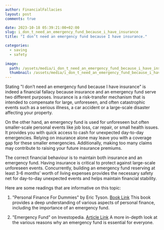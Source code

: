 ```yaml
---
author: FinancialFallacies
layout: post
comments: true

date: 2023-10-18 05:39:21:00+02:00  
slug: i_don_t_need_an_emergency_fund_because_i_have_insurance
title: "I don’t need an emergency fund because I have insurance."

categories:
  - saving
  - safety
  
image:
  path: /assets/media/i_don_t_need_an_emergency_fund_because_i_have_insurance.jpg
  thumbnail: /assets/media/i_don_t_need_an_emergency_fund_because_i_have_insurance.jpg
---
```


Stating "I don’t need an emergency fund because I have insurance" is indeed a financial fallacy because insurance and an emergency fund serve two different purposes. Insurance is a risk-transfer mechanism that is intended to compensate for large, unforeseen, and often catastrophic events such as a serious illness, a car accident or a large-scale disaster affecting your property.

On the other hand, an emergency fund is used for unforeseen but often smaller-scale personal events like job loss, car repair, or small health issues. It provides you with quick access to cash for unexpected day-to-day emergencies. Relying on insurance alone may leave you with a coverage gap for these smaller emergencies. Additionally, making too many claims may contribute to raising your future insurance premiums. 

The correct financial behaviour is to maintain both insurance and an emergency fund. Having insurance is critical to protect against large-scale unforeseen events. Concurrently, building an emergency fund reserving at least 3-6 months’ worth of living expenses provides the necessary safety net for day-to-day unexpected events and helps maintain financial stability.

Here are some readings that are informative on this topic:

1. "Personal Finance For Dummies" by Eric Tyson. [Book Link](https://www.amazon.com/Personal-Finance-Dummies-Eric-Tyson/dp/1119517893/ref=nosim?tag=financialfall-20)
This book provides a deep understanding of various aspects of personal finance, including the importance of an emergency fund.

2. "Emergency Fund" on Investopedia. [Article Link](https://www.investopedia.com/terms/e/emergency_fund.asp)
A more in-depth look at the various reasons why an emergency fund is essential for everyone.
